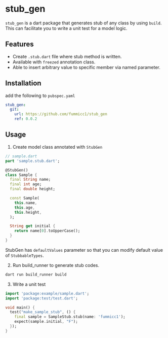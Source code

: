 # stub_gen

`stub_gen` is a dart package that generates stub of any class by using `build`.
This can facilitate you to write a unit test for a model logic.

## Features

- Create `.stub.dart` file where stub method is written.
- Available with `freezed` annotation class.
- Able to insert arbitrary value to specific member via named parameter.

## Installation

add the following to `pubspec.yaml`

```yaml
stub_gen:
  git:
    url: https://github.com/fummicc1/stub_gen
    ref: 0.0.2
```

## Usage

1. Create model class annotated with `StubGen`

```dart
// sample.dart
part 'sample.stub.dart';

@StubGen()
class Sample {
  final String name;
  final int age;
  final double height;

  const Sample(
    this.name,
    this.age,
    this.height,
  );

  String get initial {
    return name[0].toUpperCase();
  }
}
```

StubGen has `defaultValues` parameter so that you can modify default value of `StubbableTypes`.

2. Run build_runner to generate stub codes.

```sh
dart run build_runner build
```

3. Write a unit test

```dart
import 'package:example/sample.dart';
import 'package:test/test.dart';

void main() {
  test("make_sample_stub", () {
    final sample = SampleStub.stub(name: 'fummicc1');
    expect(sample.initial, "F");
  });
}

```
